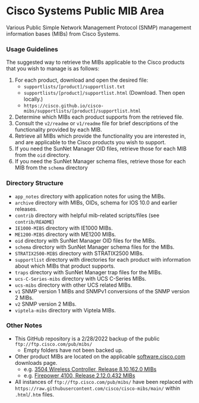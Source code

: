 # Cisco Systems Public MIB Area
Various Public Simple Network Management Protocol (SNMP) management information bases (MIBs) from Cisco Systems.

### Usage Guidelines
The suggested way to retrieve the MIBs applicable to the Cisco products that you wish to manage is as follows:
1. For each product, download and open the desired file:
   - `supportlists/[product]/supportlist.txt`
   - `supportlists/[product]/supportlist.html` (Download. Then open locally.)
   - `https://cisco.github.io/cisco-mibs/supportlists/[product]/supportlist.html`
2. Determine which MIBs each product supports from the retrieved file.
3. Consult the `v2/readme` or `v1/readme` file for brief descriptions of the functionality provided by each MIB.
4. Retrieve all MIBs which provide the functionality you are interested in, and are applicable to the Cisco products you wish to support.
5. If you need the SunNet Manager OID files, retrieve those for each MIB from the `oid` directory.
6. If you need the SunNet Manager schema files, retrieve those for each MIB from the `schema` directory

### Directory Structure
- `app_notes` directory with application notes for using the MIBs.
- `archive` directory with MIBs, OIDs, schema for IOS 10.0 and earlier releases.
- `contrib` directory with helpful mib-related scripts/files (see `contrib/README`)
- `IE1000-MIBS` directory with IE1000 MIBs.
- `ME1200-MIBS` directory with ME1200 MIBs.
- `oid` directory with SunNet Manager OID files for the MIBs.
- `schema` directory with SunNet Manager schema files for the MIBs.
- `STRATIX2500-MIBS` directory with STRATIX2500 MIBs.
- `supportlist` directory with directories for each product with information about which MIBs that product supports. 
- `traps` directory with SunNet Manager trap files for the MIBs.
- `ucs-C-Series-mibs` directory with UCS C-Series MIBs.
- `ucs-mibs` directory with other UCS related MIBs.
- `v1` SNMP version 1 MIBs and SNMPv1 conversions of the SNMP version 2 MIBs.
- `v2` SNMP version 2 MIBs.
- `viptela-mibs` directory with Viptela MIBs.

### Other Notes
- This GitHub repository is a 2/28/2022 backup of the public `ftp://ftp.cisco.com/pub/mibs/`
  - Empty folders have not been backed up.
- Other product MIBs are located on the applicable [software.cisco.com](https://software.cisco.com/download/home) downloads page. 
  - e.g. [3504 Wireless Controller, Release 8.10.162.0 MIBs](https://software.cisco.com/download/home/286312601/type/280775088/release/8.10.162.0)
  - e.g. [Firepower 4100, Release 2.12.0.432 MIBs](https://software.cisco.com/download/home/286305187/type/286287263/release/2.12.0.432)
- All instances of `ftp://ftp.cisco.com/pub/mibs/` have been replaced with `https://raw.githubusercontent.com/cisco/cisco-mibs/main/` within `.html`/`.htm` files.
